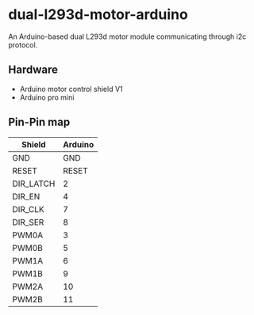# dual-l293d-motor-arduino
An Arduino-based dual L293d motor module communicating through i2c protocol.

Hardware
--------
- Arduino motor control shield V1
- Arduino pro mini

## Pin-Pin map
Shield|Arduino
-------|------
GND|GND
RESET|RESET
DIR_LATCH|2
DIR_EN|4
DIR_CLK|7
DIR_SER|8
PWM0A|3
PWM0B|5
PWM1A|6
PWM1B|9
PWM2A|10
PWM2B|11
